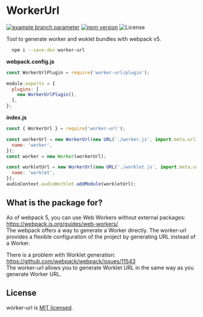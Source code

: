 # WorkerUrl

[![example branch parameter](https://github.com/popelenkow/worker-url/actions/workflows/worker-url.yml/badge.svg?branch=main)](https://github.com/popelenkow/worker-url/actions/workflows/worker-url.yml)
[![npm version](https://img.shields.io/npm/v/worker-url)](https://www.npmjs.com/package/worker-url)
![License](https://img.shields.io/github/license/popelenkow/musetric)

Tool to generate worker and woklet bundles with webpack v5.

```bash
  npm i --save-dev worker-url
```

**webpack.config.js**
```js
const WorkerUrlPlugin = require('worker-url/plugin');

module.exports = {
  plugins: [
    new WorkerUrlPlugin(),
  ],
};
```

**index.js**
```js
const { WorkerUrl } = require('worker-url');

const workerUrl = new WorkerUrl(new URL('./worker.js', import.meta.url), {
  name: 'worker',
});
const worker = new Worker(workerUrl);

const workletUrl = new WorkerUrl(new URL('./worklet.js', import.meta.url), {
  name: 'worklet',
});
audioContext.audioWorklet.addModule(workletUrl);
```

## What is the package for?

As of webpack 5, you can use Web Workers without external packages: \
https://webpack.js.org/guides/web-workers/ \
The webpack offers a way to generate a Worker directly. The worker-url provides a flexible configuration of the project by generating URL instead of a Worker.

There is a problem with Worklet generation: \
https://github.com/webpack/webpack/issues/11543 \
The worker-url allows you to generate Worklet URL in the same way as you generate Worker URL.

## License

worker-url is [MIT licensed](https://github.com/popelenkow/worker-url/blob/main/license.md).